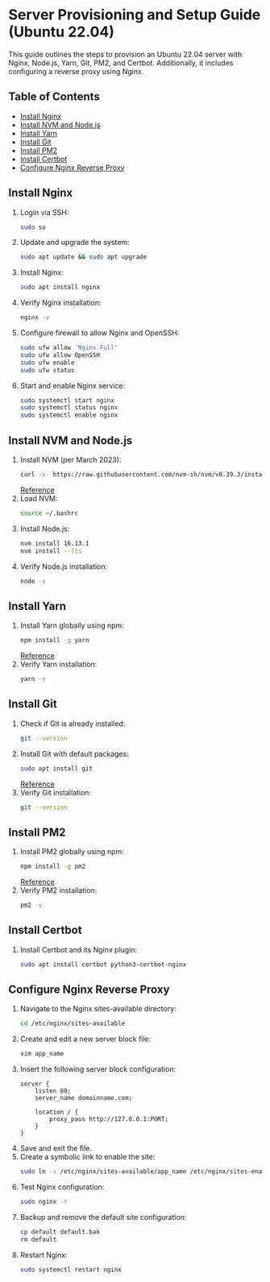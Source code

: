 # Server Provisioning and Setup Guide (Ubuntu 22.04)

This guide outlines the steps to provision an Ubuntu 22.04 server with Nginx, Node.js, Yarn, Git, PM2, and Certbot. Additionally, it includes configuring a reverse proxy using Nginx.

## Table of Contents
- [Install Nginx](#install-nginx)
- [Install NVM and Node.js](#install-nvm-and-nodejs)
- [Install Yarn](#install-yarn)
- [Install Git](#install-git)
- [Install PM2](#install-pm2)
- [Install Certbot](#install-certbot)
- [Configure Nginx Reverse Proxy](#configure-nginx-reverse-proxy)

## Install Nginx
1. Login via SSH:
    ```sh
    sudo su
    ```
2. Update and upgrade the system:
    ```sh
    sudo apt update && sudo apt upgrade
    ```
3. Install Nginx:
    ```sh
    sudo apt install nginx
    ```
4. Verify Nginx installation:
    ```sh
    nginx -v
    ```
5. Configure firewall to allow Nginx and OpenSSH:
    ```sh
    sudo ufw allow 'Nginx Full'
    sudo ufw allow OpenSSH
    sudo ufw enable
    sudo ufw status
    ```
6. Start and enable Nginx service:
    ```sh
    sudo systemctl start nginx
    sudo systemctl status nginx
    sudo systemctl enable nginx
    ```

## Install NVM and Node.js
1. Install NVM (per March 2023):
    ```sh
    curl -o- https://raw.githubusercontent.com/nvm-sh/nvm/v0.39.3/install.sh | bash
    ```
    [Reference](https://www.digitalocean.com/community/tutorials/how-to-install-node-js-on-ubuntu-22-04)
2. Load NVM:
    ```sh
    source ~/.bashrc
    ```
3. Install Node.js:
    ```sh
    nvm install 16.13.1
    nvm install --lts
    ```
4. Verify Node.js installation:
    ```sh
    node -v
    ```

## Install Yarn
1. Install Yarn globally using npm:
    ```sh
    npm install -g yarn
    ```
    [Reference](https://www.digitalocean.com/community/tutorials/how-to-install-and-use-the-yarn-package-manager-for-node-js)
2. Verify Yarn installation:
    ```sh
    yarn -v
    ```

## Install Git
1. Check if Git is already installed:
    ```sh
    git --version
    ```
2. Install Git with default packages:
    ```sh
    sudo apt install git
    ```
    [Reference](https://www.digitalocean.com/community/tutorials/how-to-install-git-on-ubuntu-22-04)
3. Verify Git installation:
    ```sh
    git --version
    ```

## Install PM2
1. Install PM2 globally using npm:
    ```sh
    npm install -g pm2
    ```
    [Reference](https://www.tutsmake.com/how-to-install-pm2-in-ubuntu-22-04/)
2. Verify PM2 installation:
    ```sh
    pm2 -v
    ```

## Install Certbot
1. Install Certbot and its Nginx plugin:
    ```sh
    sudo apt install certbot python3-certbot-nginx
    ```

## Configure Nginx Reverse Proxy
1. Navigate to the Nginx sites-available directory:
    ```sh
    cd /etc/nginx/sites-available
    ```
2. Create and edit a new server block file:
    ```sh
    vim app_name
    ```
3. Insert the following server block configuration:
    ```nginx
    server {
        listen 80;
        server_name domainname.com;

        location / {
            proxy_pass http://127.0.0.1:PORT;
        }
    }
    ```
4. Save and exit the file.
5. Create a symbolic link to enable the site:
    ```sh
    sudo ln -s /etc/nginx/sites-available/app_name /etc/nginx/sites-enabled/app_name
    ```
6. Test Nginx configuration:
    ```sh
    sudo nginx -t
    ```
7. Backup and remove the default site configuration:
    ```sh
    cp default default.bak
    rm default
    ```
8. Restart Nginx:
    ```sh
    sudo systemctl restart nginx
    ```
